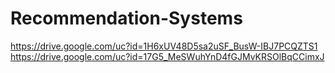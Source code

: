 # Recommendation-Systems

https://drive.google.com/uc?id=1H6xUV48D5sa2uSF_BusW-IBJ7PCQZTS1
https://drive.google.com/uc?id=17G5_MeSWuhYnD4fGJMvKRSOlBqCCimxJ
